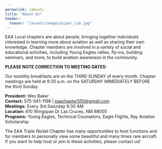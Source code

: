 ```yaml
---
permalink: /about/
title: "About Us"
header:
  teaser: "/assets/images/piper_cub.jpg"
---
```


EAA Local chapters are about people, bringing together individuals interested in learning more about aviation as well as sharing their own knowledge.
Chapter members are involved in a variety of social and educational activities, including Young Eagles rallies, fly-ins, building seminars, and more, to build aviation awareness in the community.

**PLEASE NOTE CORRECTION TO MEETING DATES:**

Our monthly breakfasts are on the THIRD SUNDAY of every month.
Chapter meetings are held at 9:30 a.m. on the SATURDAY IMMEDIATELY BEFORE the third Sunday

**President:** Wes Baker<br />
**Contact:** 575-541-1198 \| eaachapter555@gmail.com<br />
**Meetings:** Every 3rd Saturday 9:30 AM<br />
**Location:**
610 Wingspan Dr
Las Cruces, NM 88005<br />
**Programs:** Young Eagles, Technical Counselors, Eagle Flights, Ray Aviation Scholarship

The EAA Triple Nickel Chapter has many opportunities to host functions and for members to personally view some beautiful and many times rare aircraft.
If you want to help host or join in these activities, please contact us!